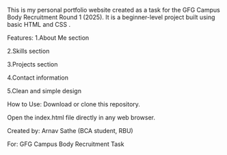 This is my personal portfolio website created as a task for the GFG Campus Body Recruitment Round 1 (2025). It is a beginner-level project built using basic HTML and CSS .

Features:
1.About Me section

2.Skills section

3.Projects section

4.Contact information

5.Clean and simple design

How to Use:
Download or clone this repository.

Open the index.html file directly in any web browser.

Created by: Arnav Sathe (BCA student, RBU)

For: GFG Campus Body Recruitment Task




